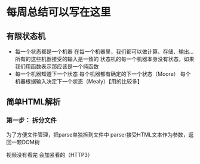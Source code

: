 # 每周总结可以写在这里

## 有限状态机
- 每一个状态都是一个机器
   在每一个机器里，我们都可以做计算、存储、输出...
   所有的这些机器接受的输入是一致的
   状态机的每一个机器本身没有状态，如果我们用函数表示那应该是一个纯函数
- 每一个机器知道下一个状态
   每个机器都有确定的下一个状态（Moore）
   每个机器根据输入决定下一个状态（Mealy）【用的比较多】

## 简单HTML解析
### 第一步： 拆分文件
为了方便文件管理，把parse单独拆到文件中
parser接受HTML文本作为参数，返回一颗DOM树

视频没有看完 会加紧看的（HTTP3）

